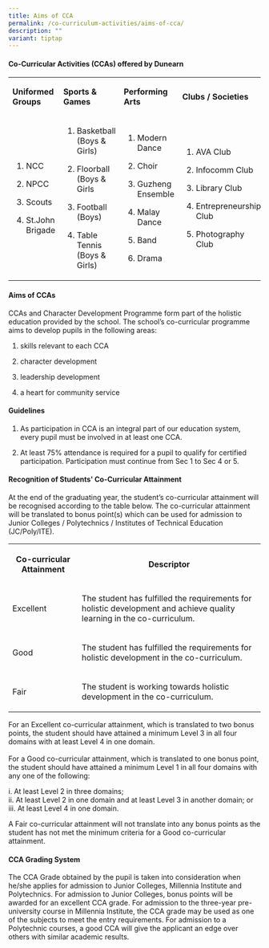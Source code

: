 ```yaml
---
title: Aims of CCA
permalink: /co-curriculum-activities/aims-of-cca/
description: ""
variant: tiptap
---
```

<h4><strong>Co-Curricular Activities (CCAs) offered by Dunearn</strong></h4>
<table>
<tbody>
<tr>
<td rowspan="1" colspan="1">
<p><strong>Uniformed Groups</strong>
</p>
</td>
<td rowspan="1" colspan="1">
<p><strong>Sports &amp; Games</strong>
</p>
</td>
<td rowspan="1" colspan="1">
<p><strong>Performing Arts</strong>
</p>
</td>
<td rowspan="1" colspan="1">
<p><strong>Clubs / Societies</strong>
</p>
</td>
</tr>
<tr>
<td rowspan="1" colspan="1">
<ol data-tight="true" class="tight">
<li>
<p>NCC</p>
</li>
<li>
<p>NPCC</p>
</li>
<li>
<p>Scouts</p>
</li>
<li>
<p>St.John Brigade</p>
</li>
</ol>
</td>
<td rowspan="1" colspan="1">
<ol data-tight="true" class="tight">
<li>
<p>Basketball (Boys &amp; Girls)</p>
</li>
<li>
<p>Floorball
<br>(Boys &amp; Girls</p>
</li>
<li>
<p>Football (Boys)</p>
</li>
<li>
<p>Table Tennis (Boys &amp; Girls)</p>
</li>
</ol>
</td>
<td rowspan="1" colspan="1">
<ol data-tight="true" class="tight">
<li>
<p>Modern Dance</p>
</li>
<li>
<p>Choir</p>
</li>
<li>
<p>Guzheng Ensemble</p>
</li>
<li>
<p>Malay Dance</p>
</li>
<li>
<p>Band</p>
</li>
<li>
<p>Drama</p>
</li>
</ol>
</td>
<td rowspan="1" colspan="1">
<ol data-tight="true" class="tight">
<li>
<p>AVA Club</p>
</li>
<li>
<p>Infocomm Club</p>
</li>
<li>
<p>Library Club</p>
</li>
<li>
<p>Entrepreneurship Club</p>
</li>
<li>
<p>Photography Club</p>
</li>
</ol>
</td>
</tr>
</tbody>
</table>
<h4><strong>Aims of CCAs</strong></h4>
<p>CCAs and Character Development Programme form part of the holistic education
provided by the school. The school’s co-curricular programme aims to develop
pupils in the following areas:</p>
<ol data-tight="true" class="tight">
<li>
<p>skills relevant to each CCA</p>
</li>
<li>
<p>character development</p>
</li>
<li>
<p>leadership development</p>
</li>
<li>
<p>a heart for community service</p>
</li>
</ol>
<h4><strong>Guidelines</strong></h4>
<ol data-tight="true" class="tight">
<li>
<p>As participation in CCA is an integral part of our education system, every
pupil must be involved in at least one CCA.</p>
</li>
<li>
<p>At least 75% attendance is required for a pupil to qualify for certified
participation. Participation must continue from Sec 1 to Sec 4 or 5.</p>
</li>
</ol>
<h4><strong>Recognition of Students' Co-Curricular Attainment</strong></h4>
<p>At the end of the graduating year, the student’s co-curricular attainment
will be recognised according to the table below. The co-curricular attainment
will be translated to bonus point(s) which can be used for admission to
Junior Colleges / Polytechnics / Institutes of Technical Education (JC/Poly/ITE).</p>
<table>
<tbody>
<tr>
<th rowspan="1" colspan="1">
<p>Co-curricular Attainment</p>
</th>
<th rowspan="1" colspan="1">
<p>Descriptor</p>
</th>
</tr>
<tr>
<td rowspan="1" colspan="1">
<p>Excellent&nbsp;</p>
</td>
<td rowspan="1" colspan="1">
<p>The student has fulfilled the requirements for holistic development and
achieve quality learning in the co-curriculum.&nbsp;</p>
</td>
</tr>
<tr>
<td rowspan="1" colspan="1">
<p>Good</p>
</td>
<td rowspan="1" colspan="1">
<p>The student has fulfilled the requirements for holistic development in
the co-curriculum.&nbsp;</p>
</td>
</tr>
<tr>
<td rowspan="1" colspan="1">
<p>Fair</p>
</td>
<td rowspan="1" colspan="1">
<p>The student is working towards holistic development in the co-curriculum.&nbsp;</p>
</td>
</tr>
</tbody>
</table>
<p>For an Excellent co-curricular attainment, which is translated to two
bonus points, the student should have attained a minimum Level 3 in all
four domains with at least Level 4 in one domain.
<br>
<br>For a Good co-curricular attainment, which is translated to one bonus
point, the student should have attained a minimum Level 1 in all four domains
with any one of the following:</p>
<p>i. At least Level 2 in three domains;
<br>ii. At least Level 2 in one domain and at least Level 3 in another domain;
or
<br>iii. At least Level 4 in one domain.</p>
<p>A Fair co-curricular attainment will not translate into any bonus points
as the student has not met the minimum criteria for a Good co-curricular
attainment.</p>
<h4><strong>CCA Grading System</strong></h4>
<p>The CCA Grade obtained by the pupil is taken into consideration when he/she
applies for admission to Junior Colleges, Millennia Institute and Polytechnics.
For admission to Junior Colleges, bonus points will be awarded for an excellent
CCA grade. For admission to the three-year pre-university course in Millennia
Institute, the CCA grade may be used as one of the subjects to meet the
entry requirements. For admission to a Polytechnic courses, a good CCA
will give the applicant an edge over others with similar academic results.</p>